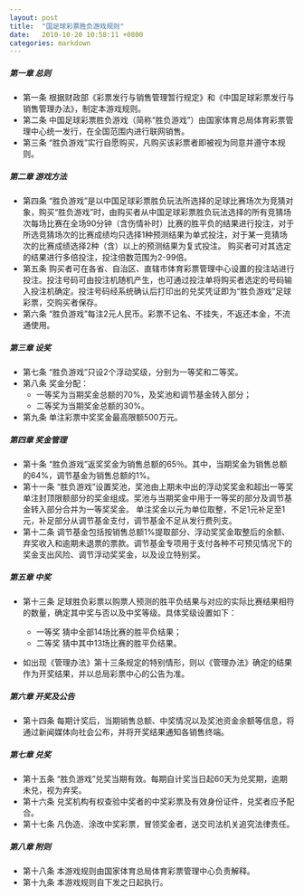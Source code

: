 ```yaml
---
layout: post
title:  "国足球彩票胜负游戏规则"
date:   2010-10-20 10:58:11 +0800
categories: markdown
---
```


##### 第一章 总则
- 第一条 根据财政部《彩票发行与销售管理暂行规定》和《中国足球彩票发行与销售管理办法》，制定本游戏规则。
- 第二条 中国足球彩票胜负游戏（简称“胜负游戏”）由国家体育总局体育彩票管理中心统一发行，在全国范围内进行联网销售。
- 第三条 “胜负游戏”实行自愿购买，凡购买该彩票者即被视为同意并遵守本规则。

##### 第二章 游戏方法
- 第四条 “胜负游戏”是以中国足球彩票胜负玩法所选择的足球比赛场次为竞猜对象，购买“胜负游戏”时，由购买者从中国足球彩票胜负玩法选择的所有竞猜场次每场比赛在全场90分钟（含伤情补时）比赛的胜平负的结果进行投注，对于所选竞猜场次的比赛成绩均只选择1种预测结果为单式投注，对于某一竞猜场次的比赛成绩选择2种（含）以上的预测结果为复式投注。 
购买者可对其选定的结果进行多倍投注，投注倍数范围为2-99倍。 
- 第五条 购买者可在各省、自治区、直辖市体育彩票管理中心设置的投注站进行投注。投注号码可由投注机随机产生，也可通过投注单将购买者选定的号码输入投注机确定。投注号码经系统确认后打印出的兑奖凭证即为“胜负游戏”足球彩票，交购买者保存。
- 第六条 “胜负游戏”每注2元人民币。彩票不记名、不挂失，不返还本金，不流通使用。

##### 第三章 设奖
- 第七条 “胜负游戏”只设2个浮动奖级，分别为一等奖和二等奖。
- 第八条 奖金分配：
	- 一等奖为当期奖金总额的70%，及奖池和调节基金转入部分；
	-  二等奖为当期奖金总额的30%。 
- 第九条 单注彩票中奖奖金最高限额500万元。

##### 第四章 奖金管理
- 第十条 “胜负游戏”返奖奖金为销售总额的65％。其中，当期奖金为销售总额的64%，调节基金为销售总额的1%。
- 第十一条 “胜负游戏”设置奖池，奖池由上期未中出的浮动奖奖金和超出一等奖单注封顶限额部分的奖金组成。奖池与当期奖金中用于一等奖的部分及调节基金转入部分合并为一等奖奖金。
单注奖金以元为单位取整，不足1元补足至1元，补足部分从调节基金支付，调节基金不足从发行费列支。
- 第十二条 调节基金包括按销售总额1%提取部分、浮动奖奖金取整后的余额、弃奖收入和逾期未退票的票款。调节基金专项用于支付各种不可预见情况下的奖金支出风险、调节浮动奖奖金，以及设立特别奖。

##### 第五章 中奖 
- 第十三条 足球胜负彩票以购票人预测的胜平负结果与对应的实际比赛结果相符的数量，确定其中奖与否以及中奖等级。具体奖级设置如下：　
	- 一等奖 猜中全部14场比赛的胜平负结果；
	- 二等奖 猜中其中13场比赛的胜平负结果。 

- 如出现《管理办法》第十三条规定的特别情形，则以《管理办法》确定的结果作为开奖结果，并以总局彩票中心的公告为准。

##### 第六章 开奖及公告 
- 第十四条 每期计奖后，当期销售总额、中奖情况以及奖池资金余额等信息，将通过新闻媒体向社会公布，并将开奖结果通知各销售终端。 

##### 第七章 兑奖 
- 第十五条 “胜负游戏”兑奖当期有效。每期自计奖当日起60天为兑奖期，逾期未兑，视为弃奖。 
- 第十六条 兑奖机构有权查验中奖者的中奖彩票及有效身份证件，兑奖者应予配合。
- 第十七条 凡伪造、涂改中奖彩票，冒领奖金者，送交司法机关追究法律责任。 

##### 第八章 附则 
- 第十八条 本游戏规则由国家体育总局体育彩票管理中心负责解释。 
- 第十九条 本游戏规则自下发之日起执行。
